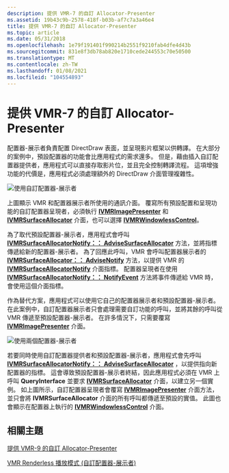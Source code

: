 ```yaml
---
description: 提供 VMR-7 的自訂 Allocator-Presenter
ms.assetid: 19b43c9b-2578-418f-b03b-af7c7a3a46e4
title: 提供 VMR-7 的自訂 Allocator-Presenter
ms.topic: article
ms.date: 05/31/2018
ms.openlocfilehash: 1e79f191401f990214b2551f9210fab4dfe4d43b
ms.sourcegitcommit: 831e8f3db78ab820e1710cede244553c70e50500
ms.translationtype: MT
ms.contentlocale: zh-TW
ms.lasthandoff: 01/08/2021
ms.locfileid: "104554893"
---
```

# <a name="supplying-a-custom-allocator-presenter-for-vmr-7"></a>提供 VMR-7 的自訂 Allocator-Presenter

配置器-展示者負責配置 DirectDraw 表面，並呈現影片框架以供轉譯。 在大部分的案例中，預設配置器的功能會比應用程式的需求還多。 但是，藉由插入自訂配置器提供者，應用程式可以直接存取影片位，並且完全控制轉譯流程。 這項增強功能的代價是，應用程式必須處理額外的 DirectDraw 介面管理複雜性。

![使用自訂配置器-展示者](images/custom-ap.png)

上圖顯示 VMR 和配置器展示者所使用的通訊介面。 覆寫所有預設配置和呈現功能的自訂配置器呈現者，必須執行 [**IVMRImagePresenter**](/windows/desktop/api/Strmif/nn-strmif-ivmrimagepresenter) 和 [**IVMRSurfaceAllocator**](/windows/desktop/api/Strmif/nn-strmif-ivmrsurfaceallocator) 介面，也可以選擇 [**IVMRWindowlessControl**](/windows/desktop/api/Strmif/nn-strmif-ivmrwindowlesscontrol)。

為了取代預設配置器-展示者，應用程式會呼叫 [**IVMRSurfaceAllocatorNotify：： AdviseSurfaceAllocator**](/windows/desktop/api/Strmif/nf-strmif-ivmrsurfaceallocatornotify-advisesurfaceallocator) 方法，並將指標傳遞給新的配置器-展示者。 為了回應此呼叫，VMR 會呼叫配置器展示者的 [**IVMRSurfaceAllocator：： AdviseNotify**](/windows/desktop/api/Strmif/nf-strmif-ivmrsurfaceallocator-advisenotify) 方法，以提供 VMR 的 [**IVMRSurfaceAllocatorNotify**](/windows/desktop/api/Strmif/nn-strmif-ivmrsurfaceallocatornotify) 介面指標。 配置器呈現者在使用 [**IVMRSurfaceAllocatorNotify：： NotifyEvent**](/windows/desktop/api/Strmif/nf-strmif-ivmrsurfaceallocatornotify-notifyevent) 方法將事件傳遞給 VMR 時，會使用這個介面指標。

作為替代方案，應用程式可以使用它自己的配置器展示者和預設配置器-展示者。 在此案例中，自訂配置器展示者只會處理需要自訂功能的呼叫，並將其餘的呼叫從 VMR 傳遞至預設配置器-展示者。 在許多情況下，只需要覆寫 [**IVMRImagePresenter**](/windows/desktop/api/Strmif/nn-strmif-ivmrimagepresenter) 介面。

![使用兩個配置器-展示者](images/custom-ap2.png)

若要同時使用自訂配置器提供者和預設配置器-展示者，應用程式會先呼叫 [**IVMRSurfaceAllocatorNotify：： AdviseSurfaceAllocator**](/windows/desktop/api/Strmif/nf-strmif-ivmrsurfaceallocatornotify-advisesurfaceallocator) ，以提供指向新配置器的指標。 這會導致預設配置器-展示者終結，因此應用程式必須在 VMR 上呼叫 **QueryInterface** 並要求 [**IVMRSurfaceAllocator**](/windows/desktop/api/Strmif/nn-strmif-ivmrsurfaceallocator) 介面，以建立另一個實例。 如上圖所示，自訂配置器呈現者會覆寫 [**IVMRImagePresenter**](/windows/desktop/api/Strmif/nn-strmif-ivmrimagepresenter) 介面方法，並只會將 **IVMRSurfaceAllocator** 介面的所有呼叫都傳遞至預設的實值。 此圖也會顯示在配置器上執行的 [**IVMRWindowlessControl**](/windows/desktop/api/Strmif/nn-strmif-ivmrwindowlesscontrol) 介面。

## <a name="related-topics"></a>相關主題

<dl> <dt>

[提供 VMR-9 的自訂 Allocator-Presenter](supplying-a-custom-allocator-presenter-for-vmr-9.md)
</dt> <dt>

[VMR Renderless 播放模式 (自訂配置器-展示者) ](vmr-renderless-playback-mode--custom-allocator-presenters.md)
</dt> </dl>

 

 




